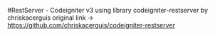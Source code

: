 #RestServer - Codeigniter v3
using library codeigniter-restserver by chriskacerguis
original link -> https://github.com/chriskacerguis/codeigniter-restserver
